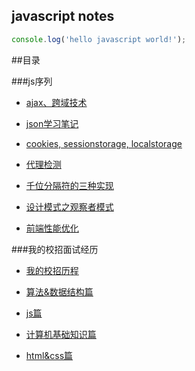 ## javascript notes

```javascript
console.log('hello javascript world!');
```

##目录

###js序列

* [ajax、跨域技术](https://github.com/ixlei/jsnotes/blob/master/ajax.md)

* [json学习笔记](https://github.com/ixlei/jsnotes/blob/master/json.md)

* [cookies, sessionstorage, localstorage](https://github.com/ixlei/jsnotes/blob/master/storage.md)

* [代理检测](https://github.com/ixlei/jsnotes/blob/master/ua.md)

* [千位分隔符的三种实现](https://github.com/ixlei/jsnotes/blob/master/thousandBitSeparator.md)

* [设计模式之观察者模式](https://github.com/ixlei/jsnotes/blob/master/observer-pattern.md)

* [前端性能优化](https://github.com/ixlei/jsnotes/blob/master/front_end_Performance_optimizationmd.md)

###我的校招面试经历
* [我的校招历程](https://github.com/ixlei/jsnotes/blob/master/2017-school-interview.md)

* [算法&数据结构篇](https://github.com/ixlei/jsnotes/blob/master/data-structure-algorithms.md)

* [js篇](https://github.com/ixlei/jsnotes/blob/master/js-interview.md)

* [计算机基础知识篇](https://github.com/ixlei/jsnotes/blob/master/computer-knowledge.md)

* [html&css篇](https://github.com/ixlei/jsnotes/blob/master/html%26css.md)